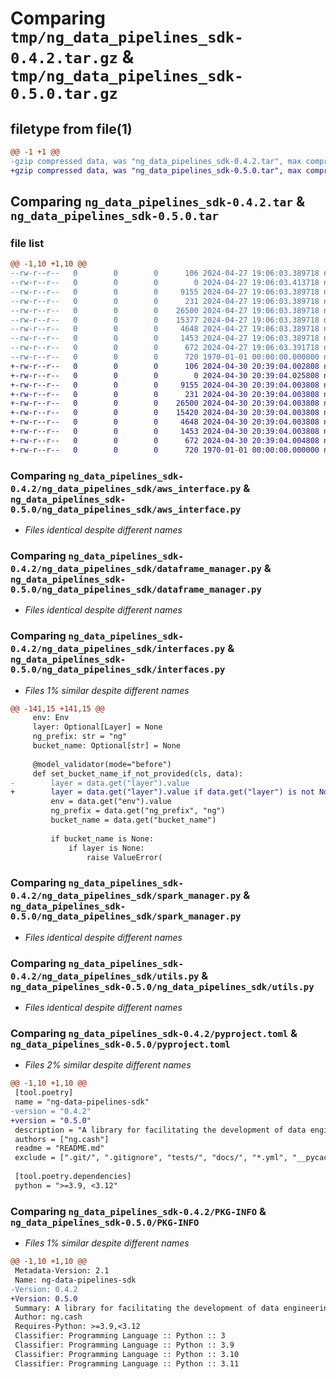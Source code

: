 # Comparing `tmp/ng_data_pipelines_sdk-0.4.2.tar.gz` & `tmp/ng_data_pipelines_sdk-0.5.0.tar.gz`

## filetype from file(1)

```diff
@@ -1 +1 @@
-gzip compressed data, was "ng_data_pipelines_sdk-0.4.2.tar", max compression
+gzip compressed data, was "ng_data_pipelines_sdk-0.5.0.tar", max compression
```

## Comparing `ng_data_pipelines_sdk-0.4.2.tar` & `ng_data_pipelines_sdk-0.5.0.tar`

### file list

```diff
@@ -1,10 +1,10 @@
--rw-r--r--   0        0        0      106 2024-04-27 19:06:03.389718 ng_data_pipelines_sdk-0.4.2/README.md
--rw-r--r--   0        0        0        0 2024-04-27 19:06:03.413718 ng_data_pipelines_sdk-0.4.2/ng_data_pipelines_sdk/__init__.py
--rw-r--r--   0        0        0     9155 2024-04-27 19:06:03.389718 ng_data_pipelines_sdk-0.4.2/ng_data_pipelines_sdk/aws_interface.py
--rw-r--r--   0        0        0      231 2024-04-27 19:06:03.389718 ng_data_pipelines_sdk-0.4.2/ng_data_pipelines_sdk/custom_logger.py
--rw-r--r--   0        0        0    26500 2024-04-27 19:06:03.389718 ng_data_pipelines_sdk-0.4.2/ng_data_pipelines_sdk/dataframe_manager.py
--rw-r--r--   0        0        0    15377 2024-04-27 19:06:03.389718 ng_data_pipelines_sdk-0.4.2/ng_data_pipelines_sdk/interfaces.py
--rw-r--r--   0        0        0     4648 2024-04-27 19:06:03.389718 ng_data_pipelines_sdk-0.4.2/ng_data_pipelines_sdk/spark_manager.py
--rw-r--r--   0        0        0     1453 2024-04-27 19:06:03.389718 ng_data_pipelines_sdk-0.4.2/ng_data_pipelines_sdk/utils.py
--rw-r--r--   0        0        0      672 2024-04-27 19:06:03.391718 ng_data_pipelines_sdk-0.4.2/pyproject.toml
--rw-r--r--   0        0        0      720 1970-01-01 00:00:00.000000 ng_data_pipelines_sdk-0.4.2/PKG-INFO
+-rw-r--r--   0        0        0      106 2024-04-30 20:39:04.002808 ng_data_pipelines_sdk-0.5.0/README.md
+-rw-r--r--   0        0        0        0 2024-04-30 20:39:04.025808 ng_data_pipelines_sdk-0.5.0/ng_data_pipelines_sdk/__init__.py
+-rw-r--r--   0        0        0     9155 2024-04-30 20:39:04.003808 ng_data_pipelines_sdk-0.5.0/ng_data_pipelines_sdk/aws_interface.py
+-rw-r--r--   0        0        0      231 2024-04-30 20:39:04.003808 ng_data_pipelines_sdk-0.5.0/ng_data_pipelines_sdk/custom_logger.py
+-rw-r--r--   0        0        0    26500 2024-04-30 20:39:04.003808 ng_data_pipelines_sdk-0.5.0/ng_data_pipelines_sdk/dataframe_manager.py
+-rw-r--r--   0        0        0    15420 2024-04-30 20:39:04.003808 ng_data_pipelines_sdk-0.5.0/ng_data_pipelines_sdk/interfaces.py
+-rw-r--r--   0        0        0     4648 2024-04-30 20:39:04.003808 ng_data_pipelines_sdk-0.5.0/ng_data_pipelines_sdk/spark_manager.py
+-rw-r--r--   0        0        0     1453 2024-04-30 20:39:04.003808 ng_data_pipelines_sdk-0.5.0/ng_data_pipelines_sdk/utils.py
+-rw-r--r--   0        0        0      672 2024-04-30 20:39:04.004808 ng_data_pipelines_sdk-0.5.0/pyproject.toml
+-rw-r--r--   0        0        0      720 1970-01-01 00:00:00.000000 ng_data_pipelines_sdk-0.5.0/PKG-INFO
```

### Comparing `ng_data_pipelines_sdk-0.4.2/ng_data_pipelines_sdk/aws_interface.py` & `ng_data_pipelines_sdk-0.5.0/ng_data_pipelines_sdk/aws_interface.py`

 * *Files identical despite different names*

### Comparing `ng_data_pipelines_sdk-0.4.2/ng_data_pipelines_sdk/dataframe_manager.py` & `ng_data_pipelines_sdk-0.5.0/ng_data_pipelines_sdk/dataframe_manager.py`

 * *Files identical despite different names*

### Comparing `ng_data_pipelines_sdk-0.4.2/ng_data_pipelines_sdk/interfaces.py` & `ng_data_pipelines_sdk-0.5.0/ng_data_pipelines_sdk/interfaces.py`

 * *Files 1% similar despite different names*

```diff
@@ -141,15 +141,15 @@
     env: Env
     layer: Optional[Layer] = None
     ng_prefix: str = "ng"
     bucket_name: Optional[str] = None
 
     @model_validator(mode="before")
     def set_bucket_name_if_not_provided(cls, data):
-        layer = data.get("layer").value
+        layer = data.get("layer").value if data.get("layer") is not None else None
         env = data.get("env").value
         ng_prefix = data.get("ng_prefix", "ng")
         bucket_name = data.get("bucket_name")
 
         if bucket_name is None:
             if layer is None:
                 raise ValueError(
```

### Comparing `ng_data_pipelines_sdk-0.4.2/ng_data_pipelines_sdk/spark_manager.py` & `ng_data_pipelines_sdk-0.5.0/ng_data_pipelines_sdk/spark_manager.py`

 * *Files identical despite different names*

### Comparing `ng_data_pipelines_sdk-0.4.2/ng_data_pipelines_sdk/utils.py` & `ng_data_pipelines_sdk-0.5.0/ng_data_pipelines_sdk/utils.py`

 * *Files identical despite different names*

### Comparing `ng_data_pipelines_sdk-0.4.2/pyproject.toml` & `ng_data_pipelines_sdk-0.5.0/pyproject.toml`

 * *Files 2% similar despite different names*

```diff
@@ -1,10 +1,10 @@
 [tool.poetry]
 name = "ng-data-pipelines-sdk"
-version = "0.4.2"
+version = "0.5.0"
 description = "A library for facilitating the development of data engineering pipelines using pyspark. Compatible with MWAA running airflow 2.8.1."
 authors = ["ng.cash"]
 readme = "README.md"
 exclude = [".git/", ".gitignore", "tests/", "docs/", "*.yml", "__pycache__/", "*.pyc", "*.ipynb", "playground/", "poetry.lock", "dist/", "build/"]
 
 [tool.poetry.dependencies]
 python = ">=3.9, <3.12"
```

### Comparing `ng_data_pipelines_sdk-0.4.2/PKG-INFO` & `ng_data_pipelines_sdk-0.5.0/PKG-INFO`

 * *Files 1% similar despite different names*

```diff
@@ -1,10 +1,10 @@
 Metadata-Version: 2.1
 Name: ng-data-pipelines-sdk
-Version: 0.4.2
+Version: 0.5.0
 Summary: A library for facilitating the development of data engineering pipelines using pyspark. Compatible with MWAA running airflow 2.8.1.
 Author: ng.cash
 Requires-Python: >=3.9,<3.12
 Classifier: Programming Language :: Python :: 3
 Classifier: Programming Language :: Python :: 3.9
 Classifier: Programming Language :: Python :: 3.10
 Classifier: Programming Language :: Python :: 3.11
```

